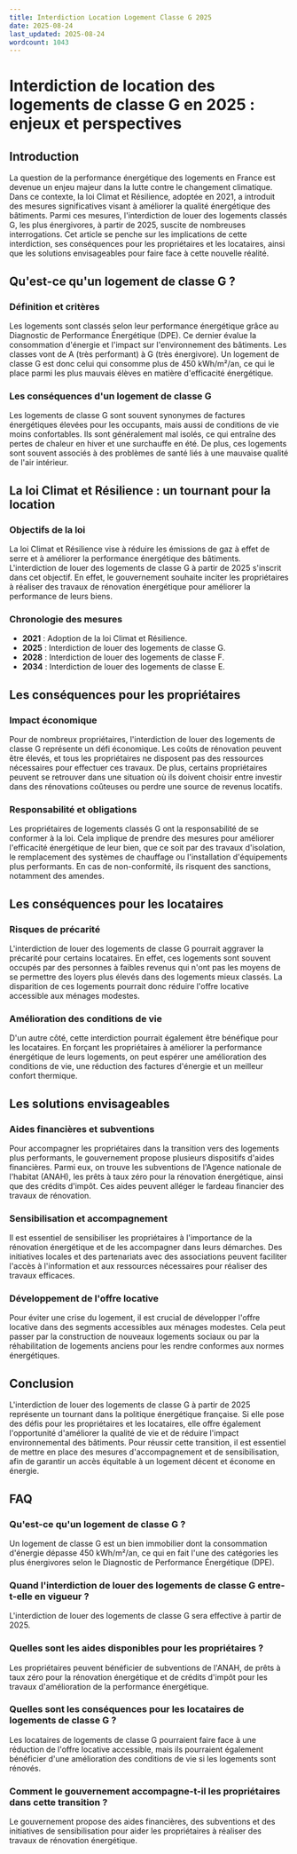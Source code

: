 ```yaml
---
title: Interdiction Location Logement Classe G 2025
date: 2025-08-24
last_updated: 2025-08-24
wordcount: 1043
---
```


# Interdiction de location des logements de classe G en 2025 : enjeux et perspectives

## Introduction

La question de la performance énergétique des logements en France est devenue un enjeu majeur dans la lutte contre le changement climatique. Dans ce contexte, la loi Climat et Résilience, adoptée en 2021, a introduit des mesures significatives visant à améliorer la qualité énergétique des bâtiments. Parmi ces mesures, l'interdiction de louer des logements classés G, les plus énergivores, à partir de 2025, suscite de nombreuses interrogations. Cet article se penche sur les implications de cette interdiction, ses conséquences pour les propriétaires et les locataires, ainsi que les solutions envisageables pour faire face à cette nouvelle réalité.

## Qu'est-ce qu'un logement de classe G ?

### Définition et critères

Les logements sont classés selon leur performance énergétique grâce au Diagnostic de Performance Énergétique (DPE). Ce dernier évalue la consommation d'énergie et l'impact sur l'environnement des bâtiments. Les classes vont de A (très performant) à G (très énergivore). Un logement de classe G est donc celui qui consomme plus de 450 kWh/m²/an, ce qui le place parmi les plus mauvais élèves en matière d'efficacité énergétique.

### Les conséquences d'un logement de classe G

Les logements de classe G sont souvent synonymes de factures énergétiques élevées pour les occupants, mais aussi de conditions de vie moins confortables. Ils sont généralement mal isolés, ce qui entraîne des pertes de chaleur en hiver et une surchauffe en été. De plus, ces logements sont souvent associés à des problèmes de santé liés à une mauvaise qualité de l'air intérieur.

## La loi Climat et Résilience : un tournant pour la location

### Objectifs de la loi

La loi Climat et Résilience vise à réduire les émissions de gaz à effet de serre et à améliorer la performance énergétique des bâtiments. L'interdiction de louer des logements de classe G à partir de 2025 s'inscrit dans cet objectif. En effet, le gouvernement souhaite inciter les propriétaires à réaliser des travaux de rénovation énergétique pour améliorer la performance de leurs biens.

### Chronologie des mesures

- **2021** : Adoption de la loi Climat et Résilience.
- **2025** : Interdiction de louer des logements de classe G.
- **2028** : Interdiction de louer des logements de classe F.
- **2034** : Interdiction de louer des logements de classe E.

## Les conséquences pour les propriétaires

### Impact économique

Pour de nombreux propriétaires, l'interdiction de louer des logements de classe G représente un défi économique. Les coûts de rénovation peuvent être élevés, et tous les propriétaires ne disposent pas des ressources nécessaires pour effectuer ces travaux. De plus, certains propriétaires peuvent se retrouver dans une situation où ils doivent choisir entre investir dans des rénovations coûteuses ou perdre une source de revenus locatifs.

### Responsabilité et obligations

Les propriétaires de logements classés G ont la responsabilité de se conformer à la loi. Cela implique de prendre des mesures pour améliorer l'efficacité énergétique de leur bien, que ce soit par des travaux d'isolation, le remplacement des systèmes de chauffage ou l'installation d'équipements plus performants. En cas de non-conformité, ils risquent des sanctions, notamment des amendes.

## Les conséquences pour les locataires

### Risques de précarité

L'interdiction de louer des logements de classe G pourrait aggraver la précarité pour certains locataires. En effet, ces logements sont souvent occupés par des personnes à faibles revenus qui n'ont pas les moyens de se permettre des loyers plus élevés dans des logements mieux classés. La disparition de ces logements pourrait donc réduire l'offre locative accessible aux ménages modestes.

### Amélioration des conditions de vie

D'un autre côté, cette interdiction pourrait également être bénéfique pour les locataires. En forçant les propriétaires à améliorer la performance énergétique de leurs logements, on peut espérer une amélioration des conditions de vie, une réduction des factures d'énergie et un meilleur confort thermique.

## Les solutions envisageables

### Aides financières et subventions

Pour accompagner les propriétaires dans la transition vers des logements plus performants, le gouvernement propose plusieurs dispositifs d'aides financières. Parmi eux, on trouve les subventions de l'Agence nationale de l'habitat (ANAH), les prêts à taux zéro pour la rénovation énergétique, ainsi que des crédits d'impôt. Ces aides peuvent alléger le fardeau financier des travaux de rénovation.

### Sensibilisation et accompagnement

Il est essentiel de sensibiliser les propriétaires à l'importance de la rénovation énergétique et de les accompagner dans leurs démarches. Des initiatives locales et des partenariats avec des associations peuvent faciliter l'accès à l'information et aux ressources nécessaires pour réaliser des travaux efficaces.

### Développement de l'offre locative

Pour éviter une crise du logement, il est crucial de développer l'offre locative dans des segments accessibles aux ménages modestes. Cela peut passer par la construction de nouveaux logements sociaux ou par la réhabilitation de logements anciens pour les rendre conformes aux normes énergétiques.

## Conclusion

L'interdiction de louer des logements de classe G à partir de 2025 représente un tournant dans la politique énergétique française. Si elle pose des défis pour les propriétaires et les locataires, elle offre également l'opportunité d'améliorer la qualité de vie et de réduire l'impact environnemental des bâtiments. Pour réussir cette transition, il est essentiel de mettre en place des mesures d'accompagnement et de sensibilisation, afin de garantir un accès équitable à un logement décent et économe en énergie.

## FAQ

### Qu'est-ce qu'un logement de classe G ?

Un logement de classe G est un bien immobilier dont la consommation d'énergie dépasse 450 kWh/m²/an, ce qui en fait l'une des catégories les plus énergivores selon le Diagnostic de Performance Énergétique (DPE).

### Quand l'interdiction de louer des logements de classe G entre-t-elle en vigueur ?

L'interdiction de louer des logements de classe G sera effective à partir de 2025.

### Quelles sont les aides disponibles pour les propriétaires ?

Les propriétaires peuvent bénéficier de subventions de l'ANAH, de prêts à taux zéro pour la rénovation énergétique et de crédits d'impôt pour les travaux d'amélioration de la performance énergétique.

### Quelles sont les conséquences pour les locataires de logements de classe G ?

Les locataires de logements de classe G pourraient faire face à une réduction de l'offre locative accessible, mais ils pourraient également bénéficier d'une amélioration des conditions de vie si les logements sont rénovés.

### Comment le gouvernement accompagne-t-il les propriétaires dans cette transition ?

Le gouvernement propose des aides financières, des subventions et des initiatives de sensibilisation pour aider les propriétaires à réaliser des travaux de rénovation énergétique.